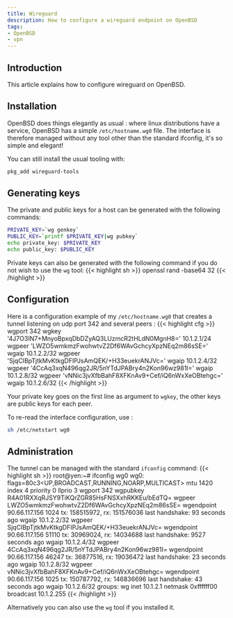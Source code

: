 ```yaml
---
title: Wireguard
description: How to configure a wireguard endpoint on OpenBSD
tags:
- OpenBSD
- vpn
---
```


## Introduction

This article explains how to configure wireguard on OpenBSD.

## Installation

OpenBSD does things elegantly as usual : where linux distributions have a service, OpenBSD has a simple `/etc/hostname.wg0` file. The interface is therefore managed without any tool other than the standard ifconfig, it's so simple and elegant!

You can still install the usual tooling with:
```sh
pkg_add wireguard-tools
```

## Generating keys

The private and public keys for a host can be generated with the following commands:
```sh
PRIVATE_KEY=`wg genkey`
PUBLIC_KEY=`printf $PRIVATE_KEY|wg pubkey`
echo private_key: $PRIVATE_KEY
echo public_key: $PUBLIC_KEY
```

Private keys can also be generated with the following command if you do not wish to use the `wg` tool:
{{< highlight sh >}}
openssl rand -base64 32
{{< /highlight >}}


## Configuration

Here is a configuration example of my `/etc/hostname.wg0` that creates a tunnel listening on udp port 342 and several peers :
{{< highlight cfg >}}
wgport 342 wgkey '4J7O3IN7+MnyoBpxqDbDZyAQ3LUzmcR2tHLdN0MgnH8='
10.1.2.1/24
wgpeer 'LWZO5wmkmzFwohwtvZ2Df6WAvGchcyXpzNEq2m86sSE=' wgaip 10.1.2.2/32
wgpeer 'SjqCIBpTjtkMvKtkgDFIPJsAmQEK/+H33euekrANJVc=' wgaip 10.1.2.4/32
wgpeer '4CcAq3xqN496qg2JR/5nYTdJPABry4n2Kon96wz981I=' wgaip 10.1.2.8/32
wgpeer 'vNNic3jvXfbBahF8XFKnAv9+Cef/iQ6nWxXeOBtehgc=' wgaip 10.1.2.6/32
{{< /highlight >}}

Your private key goes on the first line as argument to `wgkey`, the other keys are public keys for each peer.

To re-read the interface configuration, use :
```sh
sh /etc/netstart wg0
```

## Administration

The tunnel can be managed with the standard `ifconfig` command:
{{< highlight sh >}}
root@yen:~# ifconfig wg0
wg0: flags=80c3<UP,BROADCAST,RUNNING,NOARP,MULTICAST> mtu 1420
        index 4 priority 0 llprio 3
        wgport 342
        wgpubkey R4A01RXXqRJSY9TiKQrZGR85HsFNSXxhRKKEu/bEdTQ=
        wgpeer LWZO5wmkmzFwohwtvZ2Df6WAvGchcyXpzNEq2m86sSE=
                wgendpoint 90.66.117.156 1024
                tx: 158515972, rx: 151576036
                last handshake: 93 seconds ago
                wgaip 10.1.2.2/32
        wgpeer SjqCIBpTjtkMvKtkgDFIPJsAmQEK/+H33euekrANJVc=
                wgendpoint 90.66.117.156 51110
                tx: 30969024, rx: 14034688
                last handshake: 9527 seconds ago
                wgaip 10.1.2.4/32
        wgpeer 4CcAq3xqN496qg2JR/5nYTdJPABry4n2Kon96wz981I=
                wgendpoint 90.66.117.156 46247
                tx: 36877516, rx: 19036472
                last handshake: 23 seconds ago
                wgaip 10.1.2.8/32
        wgpeer vNNic3jvXfbBahF8XFKnAv9+Cef/iQ6nWxXeOBtehgc=
                wgendpoint 90.66.117.156 1025
                tx: 150787792, rx: 146836696
                last handshake: 43 seconds ago
                wgaip 10.1.2.6/32
        groups: wg
        inet 10.1.2.1 netmask 0xffffff00 broadcast 10.1.2.255
{{< /highlight >}}

Alternatively you can also use the `wg` tool if you installed it.
